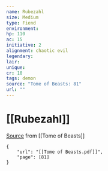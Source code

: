 ```yaml
---
name: Rubezahl
size: Medium
type: Fiend
environment: 
hp: 110
ac: 15
initiative: 2
alignment: chaotic evil
legendary: 
lair: 
unique: 
cr: 10
tags: demon
source: "Tome of Beasts: 81"
url: ""
---
```

# [[Rubezahl]]

[Source](zotero://open-pdf/library/items/ULEQWHJM?page=81) from [[Tome of Beasts]]

```pdf
{
	"url": "[[Tome of Beasts.pdf]]",
	"page": [81]
}
```

